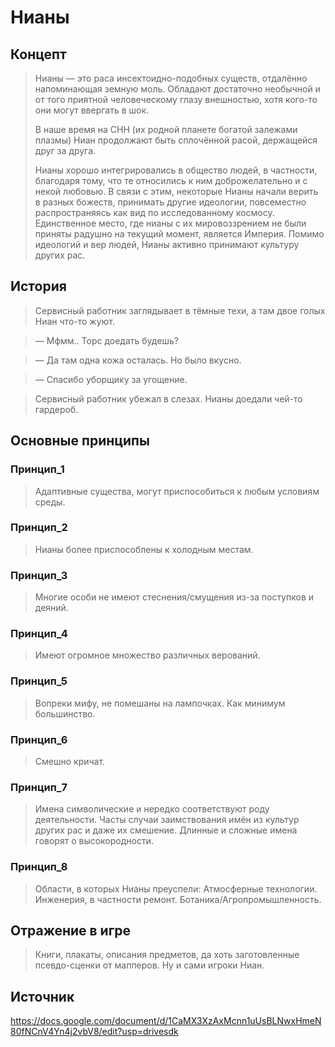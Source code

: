 # Нианы

## Концепт
> Нианы — это раса инсектоидно-подобных существ, отдалённо напоминающая земную моль. Обладают достаточно необычной и от того приятной человеческому глазу внешностью, хотя кого-то они могут ввергать в шок.
>
> В наше время на СНН (их родной планете богатой залежами плазмы) Ниан продолжают быть сплочённой расой, держащейся друг за друга.
>
> Нианы хорошо интегрировались в общество людей, в частности, благодаря тому, что те относились к ним доброжелательно и с некой любовью. В связи с этим, некоторые Нианы начали верить в разных божеств, принимать другие идеологии, повсеместно распространяясь как вид по исследованному космосу. Единственное место, где нианы с их мировоззрением не были приняты радушно на текущий момент, является Империя. Помимо идеологий и вер людей, Нианы активно принимают культуру других рас.

## История
> Сервисный работник заглядывает в тёмные техи, а там двое голых Ниан что-то жуют.

> — Мфмм.. Торс доедать будешь?

> — Да там одна кожа осталась. Но было вкусно.

> — Спасибо уборщику за угощение.

> Сервисный работник убежал в слезах. Нианы доедали чей-то гардероб.
## Основные принципы

### Принцип_1
> Адаптивные существа, могут приспособиться к любым условиям среды.
### Принцип_2
> Нианы более приспособлены к холодным местам.
### Принцип_3
> Многие особи не имеют стеснения/смущения из-за поступков и деяний.
### Принцип_4
> Имеют огромное множество различных верований.
### Принцип_5
> Вопреки мифу, не помешаны на лампочках. Как минимум большинство.
### Принцип_6
> Смешно кричат.
### Принцип_7
> Имена символические и нередко соответствуют роду деятельности. Часты случаи заимствования имён из культур других рас и даже их смешение. Длинные и сложные имена говорят о высокородности.
### Принцип_8
> Области, в которых Нианы преуспели:
> Атмосферные технологии.
> Инженерия, в частности ремонт.
> Ботаника/Агропромышленность.
## Отражение в игре
> Книги, плакаты, описания предметов, да хоть заготовленные псевдо-сценки от мапперов. Ну и сами игроки Ниан.

## Источник
https://docs.google.com/document/d/1CaMX3XzAxMcnn1uUsBLNwxHmeN80fNCnV4Yn4j2vbV8/edit?usp=drivesdk
